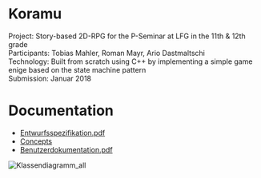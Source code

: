 # Koramu
Project: Story-based 2D-RPG for the P-Seminar at LFG in the 11th & 12th grade<br/>
Participants: Tobias Mahler, Roman Mayr, Ario Dastmaltschi<br/>
Technology: Built from scratch using C++ by implementing a simple game enige based on the state machine pattern<br/>
Submission: Januar 2018<br/>

# Documentation
* [Entwurfsspezifikation.pdf](https://github.com/ariogato/Koramu/files/7498010/Entwurfsspezifikation.pdf)
* [Concepts](https://github.com/ariogato/Koramu/wiki/Unsere-Spielkonzepte)
* [Benutzerdokumentation.pdf](https://github.com/ariogato/Koramu/files/7498011/Benutzerdokumentation.pdf)

![Klassendiagramm_all](https://user-images.githubusercontent.com/23716586/140767691-d0673c86-241c-455c-886b-61fedde8e94c.png)
